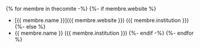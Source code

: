 
{% for membre in thecomite -%}
  {%- if membre.website %} 
  - [{{ membre.name }}]({{ membre.website }}) ({{ membre.institution }})
  {%- else %} 
  - {{ membre.name }} ({{ membre.institution }}) 
  {%- endif -%}
{%- endfor %}